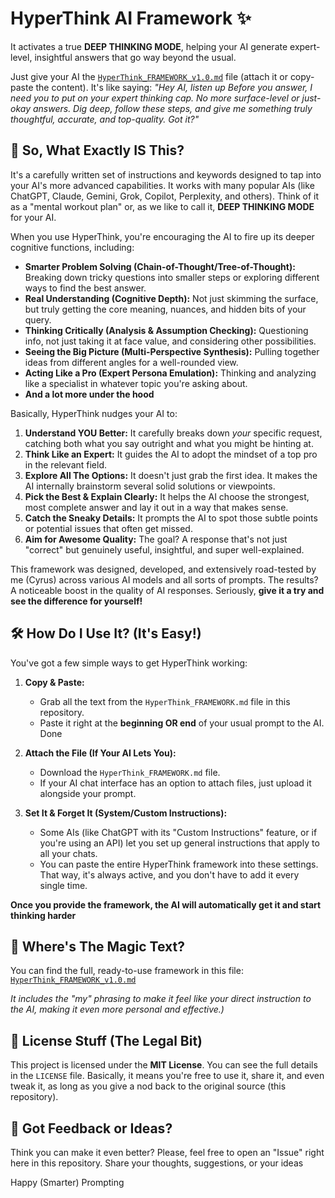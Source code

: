 # HyperThink AI Framework ✨
It activates a true **DEEP THINKING MODE**, helping your AI generate expert-level, insightful answers that go way beyond the usual.

Just give your AI the [`HyperThink_FRAMEWORK_v1.0.md`](HyperThink_FRAMEWORK_v1.0.md) file (attach it or copy-paste the content). It's like saying:
*"Hey AI, listen up Before you answer, I need you to put on your expert thinking cap. No more surface-level or just-okay answers. Dig deep, follow these steps, and give me something truly thoughtful, accurate, and top-quality. Got it?"*

## 🤔 So, What Exactly IS This?

It's a carefully written set of instructions and keywords designed to tap into your AI's more advanced capabilities. It works with many popular AIs (like ChatGPT, Claude, Gemini, Grok, Copilot, Perplexity, and others). Think of it as a "mental workout plan" or, as we like to call it, **DEEP THINKING MODE** for your AI.

When you use HyperThink, you're encouraging the AI to fire up its deeper cognitive functions, including:

*   **Smarter Problem Solving (Chain-of-Thought/Tree-of-Thought):** Breaking down tricky questions into smaller steps or exploring different ways to find the best answer.
*   **Real Understanding (Cognitive Depth):** Not just skimming the surface, but truly getting the core meaning, nuances, and hidden bits of your query.
*   **Thinking Critically (Analysis & Assumption Checking):** Questioning info, not just taking it at face value, and considering other possibilities.
*   **Seeing the Big Picture (Multi-Perspective Synthesis):** Pulling together ideas from different angles for a well-rounded view.
*   **Acting Like a Pro (Expert Persona Emulation):** Thinking and analyzing like a specialist in whatever topic you're asking about.
*   **And a lot more under the hood**

Basically, HyperThink nudges your AI to:

1.  **Understand YOU Better:** It carefully breaks down *your* specific request, catching both what you say outright and what you might be hinting at.
2.  **Think Like an Expert:** It guides the AI to adopt the mindset of a top pro in the relevant field.
3.  **Explore All The Options:** It doesn't just grab the first idea. It makes the AI internally brainstorm several solid solutions or viewpoints.
4.  **Pick the Best & Explain Clearly:** It helps the AI choose the strongest, most complete answer and lay it out in a way that makes sense.
5.  **Catch the Sneaky Details:** It prompts the AI to spot those subtle points or potential issues that often get missed.
6.  **Aim for Awesome Quality:** The goal? A response that's not just "correct" but genuinely useful, insightful, and super well-explained.

This framework was designed, developed, and extensively road-tested by me (Cyrus) across various AI models and all sorts of prompts. The results? A noticeable boost in the quality of AI responses. Seriously, **give it a try and see the difference for yourself!**

## 🛠️ How Do I Use It? (It's Easy!)

You've got a few simple ways to get HyperThink working:

1.  **Copy & Paste:**
    *   Grab all the text from the `HyperThink_FRAMEWORK.md` file in this repository.
    *   Paste it right at the **beginning OR end** of your usual prompt to the AI. Done

2.  **Attach the File (If Your AI Lets You):**
    *   Download the `HyperThink_FRAMEWORK.md` file.
    *   If your AI chat interface has an option to attach files, just upload it alongside your prompt.

3.  **Set It & Forget It (System/Custom Instructions):**
    *   Some AIs (like ChatGPT with its "Custom Instructions" feature, or if you're using an API) let you set up general instructions that apply to all your chats.
    *   You can paste the entire HyperThink framework into these settings. That way, it's always active, and you don't have to add it every single time.

**Once you provide the framework, the AI will automatically get it and start thinking harder**

## 📜 Where's The Magic Text?

You can find the full, ready-to-use framework in this file:
[`HyperThink_FRAMEWORK_v1.0.md`](HyperThink_FRAMEWORK_v1.0.md)

*It includes the "my" phrasing to make it feel like your direct instruction to the AI, making it even more personal and effective.)*

## 📄 License Stuff (The Legal Bit)
This project is licensed under the **MIT License**. You can see the full details in the `LICENSE` file.
Basically, it means you're free to use it, share it, and even tweak it, as long as you give a nod back to the original source (this repository).

## 🙌 Got Feedback or Ideas?
Think you can make it even better? 
Please, feel free to open an "Issue" right here in this repository. Share your thoughts, suggestions, or your ideas

Happy (Smarter) Prompting 
